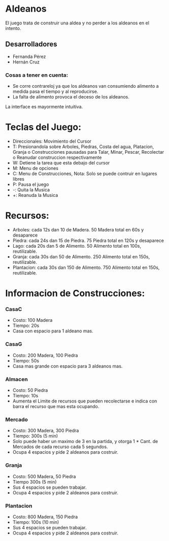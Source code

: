 # Aldeanos
El juego trata de construir una aldea y no perder a los aldeanos en el intento.

## Desarrolladores

- Fernanda Pérez
- Hernán Cruz

### Cosas a tener en cuenta:
- Se corre contrareloj ya que los aldeanos van consumiendo alimento a medida pasa el tiempo y al reproducirse.
- La falta de alimento provoca el deceso de los aldeanos.

La interface es mayormente intuitiva.

# Teclas del Juego:

- Direccionales: Movimiento del Cursor
- T: Presionandola sobre Arboles, Piedras, Costa del agua, Platacion, Granja o Construcciones pausadas para Talar, Minar, Pescar, Recolectar o Reanudar construccion respectivamente 
- W: Detiene la tarea que esta debajo del cursor
- M: Menu de opciones
- C: Menu de Construcciones, Nota: Solo se puede contruir en lugares libres
- P: Pausa el juego
- -: Quita la Musica
- +: Reanuda la Musica

# Recursos:

- Arboles: cada 12s dan 10 de Madera. 50 Madera total en 60s y desaparece
- Piedra: cada 24s dan 15 de Piedra. 75 Piedra total en 120s y desaparece
- Lago: cada 20s dan 5 de Alimento. 50 Alimento total en 100s, reutilizable.
- Granja: cada 30s dan 50 de Alimento. 250 Alimento total en 150s, reutilizable.
- Plantacion: cada 30s dan 150 de Alimento. 750 Alimento total en 150s, reutilizable.

# Informacion de Construcciones:

### CasaC
- Costo: 100 Madera
- Tiempo: 20s
- Casa con espacio para 1 aldeano mas.

### CasaG
- Costo: 200 Madera, 100 Piedra
- Tiempo: 50s
- Casa mas grande con espacio para 3 aldeanos mas.

### Almacen
- Costo: 50 Piedra
- Tiempo: 10s
- Aumenta el Limite de recursos que pueden recolectarse e indica con barra el recurso que mas esta ocupando.

### Mercado
- Costo: 300 Madera, 300 Piedra
- Tiempo: 300s (5 min)
- Solo puede haber un maximo de 3 en la partida, y otorga 1 * Cant. de Mercados de cada recurso cada 5 segundos.
- Ocupa 4 espacios y pide 2 aldeanos para costruir. 

### Granja
- Costo: 500 Madera, 50 Piedra
- Tiempo 300s (5 min)
- Sus 4 espacios se pueden trabajar.
- Ocupa 4 espacios y pide 2 aldeanos para costruir.

### Plantacion
- Costo: 800 Madera, 150 Piedra
- Tiempo: 100s (10 min)
- Sus 4 espacios se pueden trabajar.
- Ocupa 4 espacios y pide 2 aldeanos para costruir.

